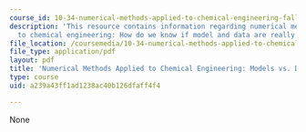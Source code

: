 ```yaml
---
course_id: 10-34-numerical-methods-applied-to-chemical-engineering-fall-2015
description: 'This resource contains information regarding numerical methods applied
  to chemical engineering: How do we know if model and data are really consistent?'
file_location: /coursemedia/10-34-numerical-methods-applied-to-chemical-engineering-fall-2015/a239a43ff1ad1238ac40b126dfaff4f4_MIT10_34F15_Lec29.pdf
file_type: application/pdf
layout: pdf
title: 'Numerical Methods Applied to Chemical Engineering: Models vs. Data 2'
type: course
uid: a239a43ff1ad1238ac40b126dfaff4f4

---
```

None